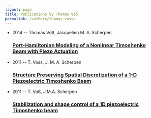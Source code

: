 ```yaml
---
layout: page
title: Publications by Thomas Voß
permalink: /authors/thomas-voss/
---
```


<ul class="post-list">
<li><span class='post-meta'>2014 -- Thomas Voß, Jacquelien M. A. Scherpen</span><h3><a class='post-link' href='../../port-hamiltonian-modeling-of-a-nonlinear-timoshenko-beam-with-piezo-actuation'>Port-Hamiltonian Modeling of a Nonlinear Timoshenko Beam with Piezo Actuation</a></h3></li>
<li><span class='post-meta'>2011 -- T. Voss, J. M. A. Scherpen</span><h3><a class='post-link' href='../../structure-preserving-spatial-discretization-of-a-1-d-piezoelectric-timoshenko-beam'>Structure Preserving Spatial Discretization of a 1-D Piezoelectric Timoshenko Beam</a></h3></li>
<li><span class='post-meta'>2011 -- T. Voß, J.M.A. Scherpen</span><h3><a class='post-link' href='../../stabilization-and-shape-control-of-a-1d-piezoelectric-timoshenko-beam'>Stabilization and shape control of a 1D piezoelectric Timoshenko beam</a></h3></li>

</ul>

